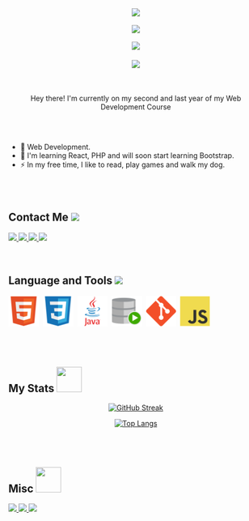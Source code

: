 <div id="header" align="center">
  <img src="https://media.giphy.com/media/PEUaEV5X1OhVMjwqx5/giphy.gif" width="600"/>
</div><!--header-->

<p align="center">
  <img src="https://readme-typing-svg.herokuapp.com?color=1755F7&center=true&vCenter=true&lines=Hey!;Studying+Web+Development;Final-Year"/>
</p>

<div id="dev_gif" align="center">
  <img src="https://media.giphy.com/media/paTz7UZbPfTZFRYnnB/giphy.gif" width="300">
</div>

<img src="https://www.animatedimages.org/data/media/562/animated-line-image-0429.gif" width="1020" height="4">

<div id="dev_gif2" align="center">
  <img src="https://media.giphy.com/media/L1R1tvI9svkIWwpVYr/giphy.gif" />
</div>

</br>
</br>

<p align="center">
  Hey there! I'm currently on my second and last year of my Web Development Course
</p>

</br>
</br>

- :telescope: Web Development.
- :seedling: I'm learning React, PHP and will soon start learning Bootstrap.
- :zap: In my free time, I like to read, play games and walk my dog.
</br>

<img src="https://www.animatedimages.org/data/media/562/animated-line-image-0429.gif" width="1020" height="4">

##        Contact Me <img src="https://media.giphy.com/media/1dMKKHdu90OYcOQxMv/giphy.gif" width="50" />

<div id="badgers">
  
  <a href="mailto:nathcsr@gmail.com">
    <img src="https://img.shields.io/badge/Gmail-D14836?style=for-the-badge&logo=gmail&logoColor=white" />
  </a>
  
  <a href="https://discordapp.com/users/nathyribeiro">
    <img src="https://img.shields.io/badge/Discord-7289DA?style=for-the-badge&logo=discord&logoColor=white" />
  </a>
  
  <a href="https://www.instagram.com/nathcsr/">
    <img src="https://img.shields.io/badge/Instagram-E4405F?style=for-the-badge&logo=instagram&logoColor=white" />
  </a>
  
  <a href="https://www.linkedin.com/in/nathalia-r99">
    <img src="https://img.shields.io/badge/LinkedIn-0077B5?style=for-the-badge&logo=linkedin&logoColor=white" />
  </a>

</div><!--badges-->

</br>

<img src="https://www.animatedimages.org/data/media/562/animated-line-image-0429.gif" width="1020" height="4">

##  Language and Tools <img src="https://media.giphy.com/media/UVG0BN8TOMKkPOJS6e/giphy.gif" widht="50" height="50"/>

<img src="https://raw.githubusercontent.com/devicons/devicon/1119b9f84c0290e0f0b38982099a2bd027a48bf1/icons/html5/html5-original.svg" widht="60" height="60"/>&nbsp;
<img src="https://raw.githubusercontent.com/devicons/devicon/1119b9f84c0290e0f0b38982099a2bd027a48bf1/icons/css3/css3-original.svg" width="60" height="60"/>&nbsp;
<img src="https://raw.githubusercontent.com/devicons/devicon/1119b9f84c0290e0f0b38982099a2bd027a48bf1/icons/java/java-original-wordmark.svg" width="60" height="60"/>&nbsp;
<img src="https://raw.githubusercontent.com/devicons/devicon/ca28c779441053191ff11710fe24a9e6c23690d6/icons/sqldeveloper/sqldeveloper-original.svg" width="60" height="60"/>&nbsp;
<img src="https://raw.githubusercontent.com/devicons/devicon/1119b9f84c0290e0f0b38982099a2bd027a48bf1/icons/git/git-original.svg" width="60" height="60"/>&nbsp;
<img src="https://raw.githubusercontent.com/devicons/devicon/1119b9f84c0290e0f0b38982099a2bd027a48bf1/icons/javascript/javascript-original.svg" width="60" height="60"/>&nbsp;

</br>

<img src="https://www.animatedimages.org/data/media/562/animated-line-image-0429.gif" width="1020" height="4">


##  My Stats <img src="https://media.giphy.com/media/ewh4ipgPw1bBVj4HI5/giphy.gif" width="50" height="50"/>

<div id="streak_lang" align="center">

<a href="https://git.io/streak-stats"><img src="https://github-readme-streak-stats-blond-pi.vercel.app?user=NathyEluna&theme=midnight-purple&border_radius=4&date_format=j%20M%5B%20Y%5D" alt="GitHub Streak" /></a>

[![Top Langs](https://github-readme-stats.vercel.app/api/top-langs/?username=NathyEluna&layout=compact&theme=midnight-purple)](https://github.com/anuraghazra/github-readme-stats)

</div>

</br>
<img src="https://www.animatedimages.org/data/media/562/animated-line-image-0429.gif" width="1020" height="4">

## Misc <img src="https://media.giphy.com/media/z0hUv6bpBWUUOtShDf/giphy.gif" width="50" height="50" />
<div id="misc">

  <a href="https://psnprofiles.com/NathyRibeiro">
    <img src="https://img.shields.io/badge/PlayStation-003791?style=for-the-badge&logo=playstation&logoColor=white" />
  </a>
  
  <a href="http://live.xbox.com/Profile?Gamertag=GoddessElune">
    <img src="https://img.shields.io/badge/Xbox-107C10?style=for-the-badge&logo=xbox&logoColor=white" />
  </a>
    
  <a href="https://steamcommunity.com/id/nathyribeiro99/">
    <img src="https://img.shields.io/badge/Steam-000000?style=for-the-badge&logo=steam&logoColor=white" /> 
  </a>
  </br>
  <img src="https://www.animatedimages.org/data/media/562/animated-line-image-0429.gif" width="1020" height="4">
</div>
